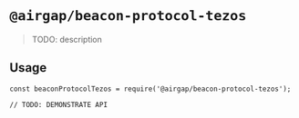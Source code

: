 # `@airgap/beacon-protocol-tezos`

> TODO: description

## Usage

```
const beaconProtocolTezos = require('@airgap/beacon-protocol-tezos');

// TODO: DEMONSTRATE API
```
